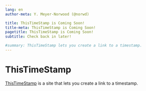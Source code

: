 ```yaml
---
lang: en
author-meta: Y. Meyer-Norwood (@norwd)

title: ThisTimeStamp is Coming Soon!
title-meta: ThisTimeStamp is Coming Soon!
pagetitle: ThisTimeStamp is Coming Soon!
subtitle: Check back in later!

#summary: ThisTimeStamp lets you create a link to a timestamp.
---
```


# ThisTimeStamp

[ThisTimeStamp] is a site that lets you create a link to a timestamp.

[ThisTimeStamp]: https://thistimestamp.github.io

